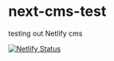 # next-cms-test
testing out Netlify cms

[![Netlify Status](https://api.netlify.com/api/v1/badges/c539fe1d-bdd1-4f3b-9c00-3e7d9324c80a/deploy-status)](https://app.netlify.com/sites/stoic-swirles-004ced/deploys)
